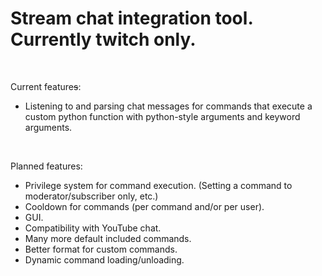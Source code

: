 <h1>Stream chat integration tool. Currently twitch only.</h1><br>
<p>Current feature<s>s</s>:</p>
<ul>
  <li>Listening to and parsing chat messages for commands that execute a custom python function with python-style arguments and keyword arguments.</li>
</ul>
<br>
<p>Planned features:</p>
<ul>
  <li>Privilege system for command execution. (Setting a command to moderator/subscriber only, etc.)</li>
  <li>Cooldown for commands (per command and/or per user).</li>
  <li>GUI.</li>
  <li>Compatibility with YouTube chat.</li>
  <li>Many more default included commands.</li>
  <li>Better format for custom commands.</li>
  <li>Dynamic command loading/unloading.</li>
</ul>
